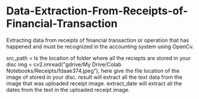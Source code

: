 # Data-Extraction-From-Receipts-of-Financial-Transaction
Extracting data from receipts of financial transaction or operation that has happened and must be recognized in the accounting system using OpenCv.



src_path = Is the location of folder where all the reciepts are stored in your disc
img = cv2.imread("gdrive/My Drive/Colab Notebooks/Receipts/fdaae374.jpeg"), here give the file location of the image of stored in your disc.
result will extract all the text data from the image that was uploaded receipt image.
extract_date will extract all the dates from the text in the uploaded receipt image.
